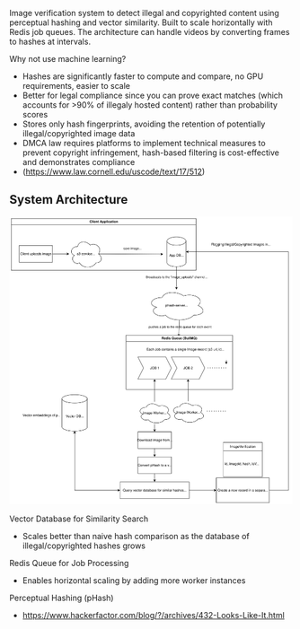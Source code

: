 Image verification system to detect illegal and copyrighted content using perceptual hashing and vector similarity. 
Built to scale horizontally with Redis job queues. 
The architecture can handle videos by converting frames to hashes at intervals.


Why not use machine learning?

- Hashes are significantly faster to compute and compare, no GPU requirements, easier to scale
- Better for legal compliance since you can prove exact matches (which accounts for >90% of illegaly hosted content) rather than probability scores
- Stores only hash fingerprints, avoiding the retention of potentially illegal/copyrighted image data
- DMCA law requires platforms to implement technical measures to prevent copyright infringement, hash-based filtering is cost-effective and demonstrates compliance
- (https://www.law.cornell.edu/uscode/text/17/512)

## System Architecture
<img src="docs/phash-architecture.svg" alt="Phash System Architecture" width="800"/>

Vector Database for Similarity Search

- Scales better than naive hash comparison as the database of illegal/copyrighted hashes grows

Redis Queue for Job Processing

- Enables horizontal scaling by adding more worker instances

Perceptual Hashing (pHash)

- https://www.hackerfactor.com/blog/?/archives/432-Looks-Like-It.html

